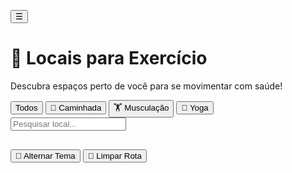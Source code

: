 <!DOCTYPE html>
<html lang="pt-BR">
<head>
<meta charset="UTF-8" />
<meta name="viewport" content="width=device-width, initial-scale=1" />
<title>Locais para Exercício</title>
<link href="https://fonts.googleapis.com/css2?family=Poppins:wght@400;600&display=swap" rel="stylesheet" />
<link rel="stylesheet" href="https://unpkg.com/leaflet/dist/leaflet.css" />
<style>
  :root {
    --primary: #48c9b0;
    --secondary: #5dade2;
    --bg-light: #eef8f5;
    --bg-dark: #1e272e;
    --text-light: #ffffff;
    --text-dark: #2c3e50;
    --card-bg-light: #fff;
    --card-bg-dark: #2d3436;
    --sidebar-width: 300px;
  }

  [data-theme="dark"] {
    background-color: var(--bg-dark);
    color: var(--text-light);
  }
  [data-theme="dark"] header,
  [data-theme="dark"] #sidebar {
    background: linear-gradient(90deg, #26a69a, #2980b9);
  }
  [data-theme="dark"] button,
  [data-theme="dark"] input {
    background: linear-gradient(to right, #2980b9, #26a69a);
    color: #fff;
    border-color: transparent;
  }
  [data-theme="dark"] .leaflet-popup-content {
    background-color: var(--card-bg-dark);
    color: #fff;
  }

  * {
    box-sizing: border-box;
    margin: 0; padding: 0;
  }

  body {
    font-family: 'Poppins', sans-serif;
    background-color: var(--bg-light);
    color: var(--text-dark);
    display: flex;
    height: 100vh;
    overflow: hidden;
    transition: background-color 0.3s, color 0.3s;
  }

  #sidebar {
    width: var(--sidebar-width);
    background: linear-gradient(90deg, var(--primary), var(--secondary));
    padding: 2rem 1.5rem;
    color: white;
    display: flex;
    flex-direction: column;
    box-shadow: 2px 0 8px rgba(0,0,0,0.1);
    transition: transform 0.3s ease;
    z-index: 1000;
  }

  #sidebar.collapsed {
    transform: translateX(-100%);
  }

  #sidebar h1 {
    font-size: 1.8rem;
    margin-bottom: 1rem;
  }

  #sidebar p {
    opacity: 0.9;
    margin-bottom: 2rem;
    font-size: 1rem;
  }

  #toggle-sidebar-btn {
    display: none;
    position: fixed;
    top: 10px; left: 10px;
    background: var(--primary);
    border: none;
    color: white;
    padding: 10px 15px;
    font-size: 1.2rem;
    border-radius: 8px;
    cursor: pointer;
    z-index: 1100;
    box-shadow: 0 2px 6px rgba(0,0,0,0.25);
  }

  #filters button,
  #toggle-theme,
  #clear-route-btn {
    margin: 0.4rem 0;
    padding: 0.7rem 1.4rem;
    border: none;
    border-radius: 25px;
    background: linear-gradient(to right, var(--secondary), var(--primary));
    color: white;
    font-weight: 600;
    cursor: pointer;
    font-size: 1rem;
    box-shadow: 0 3px 6px rgba(0,0,0,0.15);
    transition: all 0.3s ease;
    width: 100%;
  }

  #filters button:hover,
  #toggle-theme:hover,
  #clear-route-btn:hover,
  #filters button:focus,
  #toggle-theme:focus,
  #clear-route-btn:focus {
    transform: translateY(-2px);
    outline: 2px solid #fff;
  }

  #search-container input {
    padding: 0.7rem 1rem;
    border-radius: 20px;
    border: 1px solid #ccc;
    font-size: 1rem;
    width: 100%;
    margin: 1rem 0 2rem 0;
  }

  #map {
    flex-grow: 1;
    height: 100vh;
    width: 100%;
    transition: margin-left 0.3s ease;
  }

  [data-theme="dark"] #map {
    background-color: var(--bg-dark);
  }

  .leaflet-popup-content img {
    width: 100%;
    max-height: 160px;
    object-fit: cover;
    border-radius: 10px;
    margin-top: 8px;
    box-shadow: 0 2px 6px rgba(0,0,0,0.2);
  }

  .emoji-icon {
    text-align: center;
    line-height: 30px;
    font-size: 24px;
    transition: transform 0.3s ease;
  }

  .emoji-icon:hover {
    transform: scale(1.2);
  }

  @media (max-width: 768px) {
    #sidebar {
      position: fixed;
      height: 100vh;
      top: 0;
      left: 0;
      z-index: 1000;
    }

    #toggle-sidebar-btn {
      display: block;
    }

    #map {
      margin-left: 0 !important;
    }
  }
</style>
</head>
<body>

<button id="toggle-sidebar-btn" aria-label="Abrir/fechar menu lateral">☰</button>

<div id="sidebar" role="complementary" aria-label="Menu lateral de filtros e controles">
  <h1>🌿 Locais para Exercício</h1>
  <p>Descubra espaços perto de você para se movimentar com saúde!</p>

  <div id="filters" aria-label="Filtros de locais para exercício">
    <button onclick="filtrar('todos')" aria-label="Mostrar todos os locais">Todos</button>
    <button onclick="filtrar('caminhada')" aria-label="Locais de caminhada">🚶 Caminhada</button>
    <button onclick="filtrar('musculacao')" aria-label="Locais de musculação">🏋️ Musculação</button>
    <button onclick="filtrar('yoga')" aria-label="Locais de yoga">🧘 Yoga</button>
  </div>

  <div id="search-container">
    <input type="text" id="search" placeholder="Pesquisar local..." aria-label="Pesquisar local" oninput="pesquisarLocal()" />
  </div>

  <button id="toggle-theme" onclick="alternarTema()" aria-label="Alternar tema claro e escuro">🌙 Alternar Tema</button>
  <button id="clear-route-btn" onclick="limparRota()" aria-label="Limpar rota do mapa" style="margin-top:1rem;">🧹 Limpar Rota</button>
</div>

<div id="map" role="region" aria-label="Mapa com locais de exercício"></div>

<script src="https://unpkg.com/leaflet/dist/leaflet.js"></script>

<script>
  const MAPBOX_TOKEN = 'pk.eyJ1IjoibWFwYm94LXVzZXIiLCJhIjoiY2t2NGR2cGltMDAxczJ2bGowbnY5N3ZqMyJ9.Yo2dtGTolLQhRkGZ42wPQA'; // substitua pelo seu token válido

  let temaAtual = localStorage.getItem('tema') || 'light';
  document.body.setAttribute('data-theme', temaAtual);

  function alternarTema() {
    temaAtual = temaAtual === 'light' ? 'dark' : 'light';
    document.body.setAttribute('data-theme', temaAtual);
    localStorage.setItem('tema', temaAtual);
  }

  const sidebar = document.getElementById('sidebar');
  const toggleSidebarBtn = document.getElementById('toggle-sidebar-btn');
  toggleSidebarBtn.addEventListener('click', () => {
    sidebar.classList.toggle('collapsed');
  });

  if(window.innerWidth <= 768){
    sidebar.classList.add('collapsed');
  }
  window.addEventListener('resize', () => {
    if(window.innerWidth > 768){
      sidebar.classList.remove('collapsed');
    } else {
      sidebar.classList.add('collapsed');
    }
  });

  const map = L.map('map').setView([-15.5709215, -56.0689904], 13);
  let rotaPolyline = null;
  const marcadores = [];

  L.tileLayer('https://{s}.tile.openstreetmap.org/{z}/{x}/{y}.png', {
    attribution: '&copy; OpenStreetMap contributors'
  }).addTo(map);

  const icons = {
    caminhada: L.divIcon({ className: 'emoji-icon', html: '🚶‍♀️', iconSize: [30, 30], popupAnchor: [0, -15] }),
    musculacao: L.divIcon({ className: 'emoji-icon', html: '🏋️‍♂️', iconSize: [30, 30], popupAnchor: [0, -15] }),
    yoga: L.divIcon({ className: 'emoji-icon', html: '🧘‍♀️', iconSize: [30, 30], popupAnchor: [0, -15] })
  };

const locais = [
  {
    nome: "Praça Tenente Luciano Maiolino (Bela Vista)",
    descricao: "Pista de caminhada e academia ao ar livre.",
    imagem: "https://images.openai.com/thumbnails/url/SPXUKHicu1mUUVJSUGylr5-al1xUWVCSmqJbkpRnoJdeXJJYkpmsl5yfq5-Zm5ieWmxfaAuUsXL0S7F0Tw5JLQ8oCzczLg0PKnQ2rQjJdcxLTa7ycU928wwMt3AuiCpJd_dLC3RKSrdMDTZ2KvUJywwxijROzDVTKwYA0acpFg",
    tipo: "caminhada",
    lat: -15.5823723,
    lng: -56.0596596
  },
  {
    nome: "Praça Gonçalo Miranda",
    descricao: "Caminhada e equipamentos de musculação.",
    imagem: "https://images.openai.com/thumbnails/url/nCq-zHicu1mUUVJSUGylr5-al1xUWVCSmqJbkpRnoJdeXJJYkpmsl5yfq5-Zm5ieWmxfaAuUsXL0S7F0Tw52yzEPSQn1LKkyKvWMqMrwDTBLiYx0NTfJLfNyda5MN0wtCfLOMza08CnLLnMuC8_ySjUNTDeNKE5WKwYAxWwpNA",
    tipo: "musculacao",
    lat: -15.5843181,
    lng: -56.0611468
  },
  {
    nome: "Praça do Terra Nova",
    descricao: "Pista de caminhada, academia ao ar livre, playground e iluminação LED.",
    imagem: "https://images.openai.com/thumbnails/url/5WylR3icu1mSUVJSUGylr5-al1xUWVCSmqJbkpRnoJdeXJJYkpmsl5yfq5-Zm5ieWmxfaAuUsXL0S7F0Tw5OM8lwKggs9vOwCPINSAvMNg31yY_ILHN3NvfICEqJKnIOTopItfTMKHdNjD193YPzHPyDC70qkg2K1crBgATlCnK",
    tipo: "musculacao",
    lat: -15.5812044,
    lng: -56.0713768
  },
  {
    nome: "Praça do Amarelinho",
    descricao: "Local arborizado para caminhadas.",
    imagem: "https://images.openai.com/thumbnails/url/1424qHicu1mSUVJSUGylr5-al1xUWVCSmqJbkpRnoJdeXJJYkpmsl5yfq5-Zm5ieWmxfaAuUsXL0S7F0Tw5y8srz98s0MswISXEpDnMMNQ8KCEoyjnd28imNL8jSDXJ0L68MTKysKMsOD3YMKswz8zb1yHYxKk4MS1crBgAJQimu",
    tipo: "caminhada",
    lat: -15.5694683,
    lng: -56.061793
  },
  {
    nome: "Praça Morada do Ouro",
    descricao: "Espaço tranquilo para caminhada.",
    imagem: "https://images.openai.com/thumbnails/url/5WylR3icu1mSUVJSUGylr5-al1xUWVCSmqJbkpRnoJdeXJJYkpmsl5yfq5-Zm5ieWmxfaAuUsXL0S7F0Tw5OM8lwKggs9vOwCPINSAvMNg31yY_ILHN3NvfICEqJKnIOTopItfTMKHdNjD193YPzHPyDC70qkg2K1crBgATlCnK",
    tipo: "caminhada",
    lat: -15.5661659,
    lng: -56.0600054
  },
  {
    nome: "Praça Umberlindo Silva Nascimento",
    descricao: "Caminhada, musculação e espaço para exercícios.",
    imagem: "https://images.openai.com/thumbnails/url/nCq-zHicu1mUUVJSUGylr5-al1xUWVCSmqJbkpRnoJdeXJJYkpmsl5yfq5-Zm5ieWmxfaAuUsXL0S7F0Tw52yzEPSQn1LKkyKvWMqMrwDTBLiYx0NTfJLfNyda5MN0wtCfLOMza08CnLLnMuC8_ySjUNTDeNKE5WKwYAxWwpNA",
    tipo: "musculacao",
    lat: -15.588043,
    lng: -56.0554175
  },
  {
    nome: "Ginásio Verdinho",
    descricao: "Ginásio com quadras e espaço para treino funcional.",
    imagem: "https://images.openai.com/thumbnails/url/5WylR3icu1mSUVJSUGylr5-al1xUWVCSmqJbkpRnoJdeXJJYkpmsl5yfq5-Zm5ieWmxfaAuUsXL0S7F0Tw5OM8lwKggs9vOwCPINSAvMNg31yY_ILHN3NvfICEqJKnIOTopItfTMKHdNjD193YPzHPyDC70qkg2K1crBgATlCnK",
    tipo: "musculacao",
    lat: -15.5538904,
    lng: -56.0561104
  },
  {
    nome: "Parque da Nascente",
    descricao: "Área verde preservada para caminhada.",
    imagem: "https://images.openai.com/thumbnails/url/5WylR3icu1mSUVJSUGylr5-al1xUWVCSmqJbkpRnoJdeXJJYkpmsl5yfq5-Zm5ieWmxfaAuUsXL0S7F0Tw5OM8lwKggs9vOwCPINSAvMNg31yY_ILHN3NvfICEqJKnIOTopItfTMKHdNjD193YPzHPyDC70qkg2K1crBgATlCnK",
    tipo: "caminhada",
    lat: -15.5719303,
    lng: -56.0570296
  },
  {
    nome: "Parque Municipal Lagoa Encantada",
    descricao: "Ambiente arborizado para exercícios, caminhada e relaxamento.",
    imagem: "https://images.openai.com/thumbnails/url/5WylR3icu1mSUVJSUGylr5-al1xUWVCSmqJbkpRnoJdeXJJYkpmsl5yfq5-Zm5ieWmxfaAuUsXL0S7F0Tw5OM8lwKggs9vOwCPINSAvMNg31yY_ILHN3NvfICEqJKnIOTopItfTMKHdNjD193YPzHPyDC70qkg2K1crBgATlCnK",
    tipo: "musculação",
    lat: -15.5675453,
    lng: -56.0408212
  },
  {
  nome: "VÔLEI BELA VISTA",
  descricao: "Quadra de areia para vôlei, exercícios e caminhada.",
  imagem: "https://via.placeholder.com/300x150.png?text=V%C3%B4lei+Bela+Vista",
  tipo: "musculacao",
  lat: -15.5844449,
  lng: -56.0609833
},
{
  nome: "Campo de Areia",
  descricao: "Espaço para exercícios funcionais e caminhadas.",
  imagem: "https://via.placeholder.com/300x150.png?text=Campo+de+Areia",
  tipo: "caminhada",
  lat: -15.5725515,
  lng: -56.0621832
},
{
  nome: "BASQUETE CPA",
  descricao: "Quadra de basquete usada para treinos e exercícios ao ar livre.",
  imagem: "https://via.placeholder.com/300x150.png?text=Basquete+CPA",
  tipo: "exercicios",
  lat: -15.556539,
  lng: -56.0514005
},
{
  nome: "Cena Society CPA",
  descricao: "Quadra society para atividades físicas diversas.",
  imagem: "https://via.placeholder.com/300x150.png?text=Cena+Society+CPA",
  tipo: "exercicios",
  lat: -15.5586669,
  lng: -56.0492886
},
{
  nome: "Mini Estádio CPA 3 Setor 4",
  descricao: "Campo com espaço para musculação e caminhada.",
  imagem: "https://via.placeholder.com/300x150.png?text=CPA+3+Setor+4",
  tipo: "musculacao",
  lat: -15.5710831,
  lng: -56.0407223
},
{
  nome: "Centro de Treinamento do Clube Atlético Três Lagoas",
  descricao: "Centro esportivo com estrutura para treino e exercícios.",
  imagem: "https://via.placeholder.com/300x150.png?text=Tr%C3%AAs+Lagoas",
  tipo: "musculacao",
  lat: -15.5648054,
  lng: -56.0401051
},
{
  nome: "Arena Conquista",
  descricao: "Área multiuso para caminhada e treinos físicos.",
  imagem: "https://via.placeholder.com/300x150.png?text=Arena+Conquista",
  tipo: "musculacao",
  lat: -15.5513918,
  lng: -56.0385652
},
{
  nome: "Arenas da Serra",
  descricao: "Espaço esportivo com estrutura para musculação e atividades em grupo.",
  imagem: "https://via.placeholder.com/300x150.png?text=Arenas+da+Serra",
  tipo: "musculacao",
  lat: -15.5516023,
  lng: -56.0388234
}
];

  function adicionarMarcadores(tipoFiltro) {
    marcadores.forEach(m => map.removeLayer(m));
    marcadores.length = 0;

    locais.forEach(local => {
      if (tipoFiltro === "todos" || local.tipo === tipoFiltro) {
        const marker = L.marker([local.lat, local.lng], { icon: icons[local.tipo] || icons["caminhada"] }).addTo(map);
        marker._icon.style.opacity = 0;
        marker._icon.style.transform = "scale(0.5)";
        setTimeout(() => {
          marker._icon.style.transition = "all 0.4s ease";
          marker._icon.style.opacity = 1;
          marker._icon.style.transform = "scale(1)";
        }, 10);

        marker.bindPopup(`
          <strong>${local.nome}</strong><br>
          ${local.descricao}<br>
          <img src="${local.imagem}" alt="Imagem de ${local.nome}" />
          <br><button onclick="tracarRota(${local.lat}, ${local.lng})">Ver Rota</button>
        `);
        marcadores.push(marker);
      }
    });
  }

  function filtrar(tipo) {
    adicionarMarcadores(tipo);
  }

  function pesquisarLocal() {
    const termo = document.getElementById('search').value.toLowerCase();
    const filtrados = locais.filter(local => local.nome.toLowerCase().includes(termo));
    marcadores.forEach(m => map.removeLayer(m));
    marcadores.length = 0;

    filtrados.forEach(local => {
      const marker = L.marker([local.lat, local.lng], { icon: icons[local.tipo] || icons["caminhada"] }).addTo(map);
      marker.bindPopup(`
        <strong>${local.nome}</strong><br>
        ${local.descricao}<br>
        <img src="${local.imagem}" alt="Imagem de ${local.nome}" />
        <br><button onclick="tracarRota(${local.lat}, ${local.lng})">Ver Rota</button>
      `);
      marcadores.push(marker);
    });
  }

  async function tracarRota(destLat, destLng) {
    if (rotaPolyline) {
      map.removeLayer(rotaPolyline);
      rotaPolyline = null;
    }

    if (!navigator.geolocation) {
      alert('Geolocalização não suportada no seu navegador.');
      return;
    }

    navigator.geolocation.getCurrentPosition(async (position) => {
      const userLat = position.coords.latitude;
      const userLng = position.coords.longitude;

      const url = `https://api.mapbox.com/directions/v5/mapbox/walking/${userLng},${userLat};${destLng},${destLat}?geometries=geojson&access_token=${MAPBOX_TOKEN}`;

      try {
        const resp = await fetch(url);
        if (!resp.ok) throw new Error('Erro na API de rotas');
        const data = await resp.json();
        const coords = data.routes[0].geometry.coordinates.map(c => [c[1], c[0]]);

        rotaPolyline = L.polyline(coords, { color: 'red', weight: 5 }).addTo(map);
        map.fitBounds(rotaPolyline.getBounds(), { padding: [50, 50] });

      } catch (error) {
        alert('Erro ao buscar rota. Tente novamente mais tarde.');
        console.error(error);
      }
    }, () => {
      alert('Não foi possível acessar sua localização.');
    });
  }

  function limparRota() {
    if (rotaPolyline) {
      map.removeLayer(rotaPolyline);
      rotaPolyline = null;
    }
  }

  adicionarMarcadores("todos");
</script>

</body>
</html>
